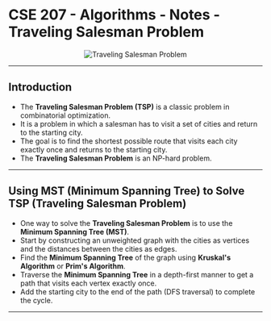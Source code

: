 # **CSE 207 - Algorithms - Notes - Traveling Salesman Problem**

<p align="center">
    <img src="https://i.makeagif.com/media/4-25-2016/UZrVqj.gif" alt="Traveling Salesman Problem"/>
</p>

---

## **Introduction**

- The **Traveling Salesman Problem (TSP)** is a classic problem in combinatorial optimization.
- It is a problem in which a salesman has to visit a set of cities and return to the starting city.
- The goal is to find the shortest possible route that visits each city exactly once and returns to the starting city.
- The **Traveling Salesman Problem** is an NP-hard problem.

---

## **Using MST (Minimum Spanning Tree) to Solve TSP (Traveling Salesman Problem)**

- One way to solve the **Traveling Salesman Problem** is to use the **Minimum Spanning Tree (MST)**.
- Start by constructing an unweighted graph with the cities as vertices and the distances between the cities as edges.
- Find the **Minimum Spanning Tree** of the graph using **Kruskal's Algorithm** or **Prim's Algorithm**.
- Traverse the **Minimum Spanning Tree** in a depth-first manner to get a path that visits each vertex exactly once.
- Add the starting city to the end of the path (DFS traversal) to complete the cycle.

---

